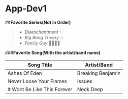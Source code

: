 # App-Dev1
##**Favorite Series(Not in Order)**

> - *Disenchantment* ✨
> - *Big Bang Theory* 💥
> - *Family Guy* 👨‍👩‍👧‍👦

###**Favorite Song(With the artist/band name)**

| **Song Title**                     | **Artist/Band**   |
| ---------------------------------- | ----------------- |
| Ashes Of Eden                      | Breaking Benjamin |
| Never Loose Your Flames            | Issues            |
| It Wont Be Like This Forever       | Neck Deep         |

 
